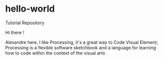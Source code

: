 # hello-world
Tutorial Repository

Hi there !

Alexandre here, I like Processing, it's a great way to Code Visual Element;
Processing is a flexible software sketchbook and a language for learning how 
to code within the context of the visual arts 

